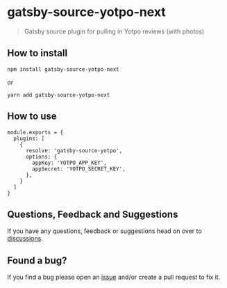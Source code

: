 # gatsby-source-yotpo-next

> Gatsby source plugin for pulling in Yotpo reviews (with photos)

## How to install

`npm install gatsby-source-yotpo-next`

or

`yarn add gatsby-source-yotpo-next`

## How to use

```
module.exports = {
  plugins: [
    {
      resolve: 'gatsby-source-yotpo',
      options: {
        appKey: 'YOTPO_APP_KEY',
        appSecret: 'YOTPO_SECRET_KEY',
      },
    }
  ]
}
```

## Questions, Feedback and Suggestions

If you have any questions, feedback or suggestions head on over to [discussions](https://github.com/davidpaulsson/gatsby-source-yotpo-next/discussions).

## Found a bug?

If you find a bug please open an [issue](https://github.com/davidpaulsson/gatsby-source-yotpo-next/issues) and/or create a pull request to fix it.
